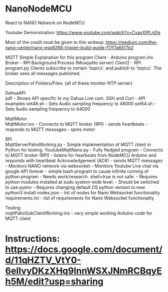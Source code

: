 # NanoNodeMCU
React to NANO Network on NodeMCU

Youtube Demonstration: https://www.youtube.com/watch?v=CvavXIPLnDg

Most of the credit must be given to this writeup: https://medium.com/the-nano-center/nano-esp8266-trigger-build-guide-f17f7a6517b2

MQTT Simple Explanation for this program
Client - Arduino program.ino
Broker - RPI Background Process (Mosquitto server)
Client2 - RPI program.py
Clients subscribe to certain 'topics', and publish to 'topics'. The broker sees all messages published.

Description of Folders/Files: (all of these monitor NTP server)

DahuaAPI\
  pdf - Shows API specific to my Dahua Live cam.
  SSH and Curl - API examples
  set48.sh - Sets Audio sampling frequency to 48000
  set64.sh - Sets Audio sampling frequency to 64000

MqttMotor\
  MqttMotor.ino 
    - Connects to MQTT broker (RPI)
    - sends heartbeats
    - responds to MQTT messages
    - spins motor

RPi\
  MqttServerPahoWorking.py 
    - Simple implementation of MQTT client in Python for testing.
  YoutubeMqttNano.py 
    - Fully fledged program
    - Connects to MQTT broker (RPI)
    - listens for hearbeats from NodeMCU Arduino and responds with heartbeat Acknowledgement (ACK)
    - sends MQTT messages
    - Monitors NANO network via websocket
    - Monitors Youtube Live chat via google API
  forever
    - simple bash program to cause infinite running of python program
    - Needs work/research. shell=true is not safe. 
    - Requires python modules installed at sudo system-wide level.
    - Should be switched to use pyenv
    - Requires changing default OS python version to new python3 install
  nodes.json
    - list of nodes for Nano Websocket functionality
  requirements.txt
    - list of requirements for Nano Websocket functionality
   
Testing\
  mqttPahoSubClientWorking.ino
    - very simple working Arduino code for MQTT client

# Instructions: https://docs.google.com/document/d/11qHZTV_VtY0-6eIIvyDKzXHq9InnWSXJNmRCBqyEh5M/edit?usp=sharing
